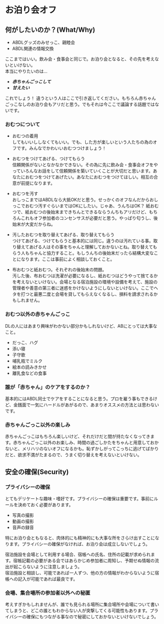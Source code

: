 # お泊り会オフ
## 何がしたいのか？(What/Why)
- ABDLグッズのみせっこ、親睦会
- ABDL関連の情報交換  

ここまではいい。飲み会・食事会と同じで。お泊り会となると、その先を考えないといけない。  
本当にやりたいのは…  

- ***赤ちゃんごっこして***
- ***甘えたい***

これでしょう！ 違うという人はここで引き返してください。もちろん赤ちゃんごっこなしのお泊り会もアリだと思う。でもそれは今ここで議論する話題ではないです。

### おむつについて
- おむつの着用  
してもいいししなくてもいい。でも、した方が楽しいという人たちの為のオフです。みんなでかわいいおむつつけましょう！  

- おむつをつけてあげる、つけてもらう  
信頼関係がないとなかなかできない。その為に先に飲み会・食事会オフをやっていろんなお話をして信頼関係を築いていくことが大切だと思います。あなたにおむつをつけてあげたい。あなたにおむつをつけてほしい。相互の合意が前提になります。  

- おむつを汚す  
おしっこまではABDLなら大抵OKだと思う。せっかくのオフなんだからおしっこでおむつ汚すぐらいまではOKにしたい。じゃあ、うんちはOK？ 紙おむつで、紙おむつの後始末まできちんとできるならうんちもアリだけど、もちろんこれもオフ参加者のコンセンサスが必要だと思う。やっぱり匂うし、後始末が大変だからね。

- 汚したおむつを取り替えてあげる、取り替えてもらう  
つけてあげる、つけてもらうと基本的には同じ。違うのは汚れている事。取り替えてあげる人はその事をちゃんと理解しておかないとね。取り替えてもらう人もちゃんと協力すること。もしうんちの後始末だったら結構大変なことになります。ここは事前によく相談しておくこと。

- 布おむつと紙おむつ。それぞれの後始末の問題。  
汚した後、布おむつは洗濯が必要になるし、紙おむつはどうやって捨てるかを考えないといけない。会場となる宿泊施設の環境や設備を考えて、施設の管理者や善意の第三者に迷惑をかけないようにしないといけない。ここでヘタを打つと最悪二度と会場を貸してもらえなくなるし、損料を請求されるかもしれません。

### おむつ以外の赤ちゃんごっこ
DLの人にはあまり興味がわかない部分かもしれないけど、ABにとっては大事なこと。

- だっこ、ハグ
- 添い寝
- 子守歌
- 哺乳瓶でミルク
- 絵本の読みきかせ
- 離乳食などの食事

### 誰が「赤ちゃん」のケアをするのか？
基本的にはABDL同士でケアをすることになると思う。プロを雇う事もできるけど、金銭面で一気にハードルがあがるので、あまりオススメの方法とは思わないです。

### 赤ちゃんごっこ以外の楽しみ
赤ちゃんごっこはもちろん楽しいけど、それだけだと間が持たなくなってきます。赤ちゃんごっこ以外のお楽しみ、時間の過ごしかたをちゃんと用意しておかないと、メリハリのないオフになるかも。恥ずかしがってこっちに逃げてばかりだと、欲求不満がたまるので、うまく切り替えを考えないといけない。



## 安全の確保(Security)
### プライバシーの確保  
とてもデリケートな趣味・嗜好です。プライバシーの確保は重要です。事前にルールを決めておく必要があります。
- 写真の撮影
- 動画の撮影
- 音声の録音

特にお泊り会ともなると、肉体的にも精神的にも大事な所をさらけ出すことになります。プライバシーの確保がなければ、お泊り会は成立しないでしょう。

宿泊施設を会場として利用する場合、宿帳への氏名、住所の記載が求められます。宿帳記載の必要がある会ではあらかじめ参加者に周知し、予期せぬ情報の流出が起こらないように注意しましょう。  
宿泊施設と相談し、可能であれば一人ずつ、他の方の情報がわからないように宿帳への記入が可能であれば最良です。

### 会場、集合場所の参加者以外への秘匿
考えすぎかもしれませんが、誰でも見られる場所に集合場所や会場について書いてしまうと、どこの誰ともわからない人が突撃してくる可能性もあります。プライバシーの確保にもつながる事なので秘密にしておかないといけないでしょう。
